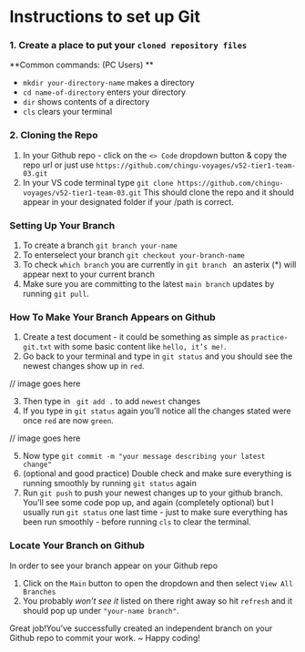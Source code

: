 # Instructions to set up Git

### 1. Create a place to put your `cloned repository files`
**Common commands: (PC Users) **
- `mkdir your-directory-name` makes a directory 
- `cd name-of-directory` enters your directory 
- `dir` shows contents of a directory
- `cls` clears your terminal 

### 2. Cloning the Repo
1. In your Github repo - click on the `<> Code` dropdown button & copy the repo url
 or just use ``` https://github.com/chingu-voyages/v52-tier1-team-03.git ```
2. In your VS code terminal type 
``` git clone https://github.com/chingu-voyages/v52-tier1-team-03.git ``` 
This should clone the repo and it should appear in your designated folder if your /path is correct. 

### Setting Up Your Branch
1. To create a branch ``` git branch your-name ``` 
2. To enterselect your branch ``` git checkout your-branch-name ```
3. To check `which branch` you are currently in
 ```git branch ``` an asterix (*) will appear next to your current branch 
4. Make sure you are committing to the latest  `main branch`  updates by running
``` git pull ```.

### How To Make Your Branch Appears on Github
1. Create a test document - it could be something as simple as `practice-git.txt` with some basic content like `hello, it’s me!`.
2. Go back to your terminal and type in 
``` git status ``` and you should see the newest changes show up in `red`.

// image goes here 

3. Then type in ``` git add .``` to add `newest` changes
4. If you type in `git status` again you’ll notice all the changes stated were once `red` are now `green`.

// image goes here

5. Now type ``` git commit -m "your message describing your latest change" ```
6. (optional and good practice) Double check and make sure everything is running smoothly by running `git status` again 
7. Run ``` git push ``` to push your newest changes up to your github branch.
You’ll see some code pop up, and again (completely optional) but I usually run `git status` one last time - just to make sure everything has been run smoothly - before running `cls` to clear the terminal.

### Locate Your Branch on Github
In order to see your branch appear on your Github repo
1. Click on the `Main` button to open the dropdown and then select `View All Branches`
2. You probably *won’t see it* listed on there right away so hit `refresh` and it should pop up under `"your-name branch"`.

Great job!You’ve successfully created an independent branch on your Github repo to commit your work.
~ Happy coding!

